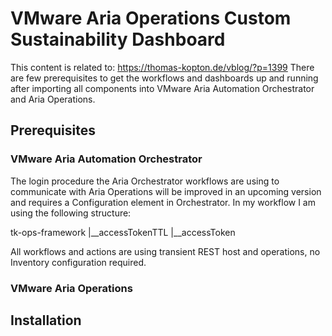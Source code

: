 # VMware Aria Operations Custom Sustainability Dashboard

This content is related to: https://thomas-kopton.de/vblog/?p=1399
There are few prerequisites to get the workflows and dashboards up and running after importing all components into VMware Aria Automation Orchestrator and Aria Operations.


## Prerequisites
   
### VMware Aria Automation Orchestrator

The login procedure the Aria Orchestrator workflows are using to communicate with Aria Operations will be improved in an upcoming version and requires a Configuration element in Orchestrator.
In my workflow I am using the following structure:

tk-ops-framework
|__accessTokenTTL
|__accessToken

All workflows and actions are using transient REST host and operations, no Inventory configuration required.

### VMware Aria Operations

## Installation
